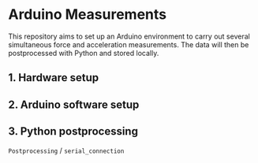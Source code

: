 # Arduino Measurements
This repository aims to set up an Arduino environment to carry out several simultaneous force and acceleration measurements.
The data will then be postprocessed with Python and stored locally.

## 1. Hardware setup


## 2. Arduino software setup


## 3. Python postprocessing
`Postprocessing` / `serial_connection`
